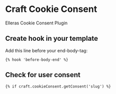 # Craft Cookie Consent

Elleras Cookie Consent Plugin

## Create hook in your template
Add this line before your end-body-tag:

`{% hook 'before-body-end' %}`
## Check for user consent
`{% if craft.cookieConsent.getConsent('slug') %}`
